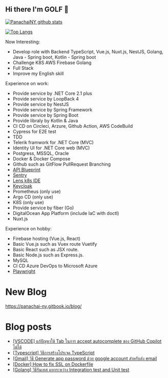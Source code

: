## Hi there I'm GOLF 👋

[![PanachaiNY github stats](https://github-readme-stats.vercel.app/api?username=panachainy&show_icons=true&hide=contribs)](https://github.com/panachainy)

[![Top Langs](https://github-readme-stats.vercel.app/api/top-langs/?username=panachainy&layout=compact)](https://github.com/panachainy)

Now Interesting:

- Develop role with Backend TypeScript, Vue.js, Nuxt.js, NestJS, Golang, Java - Spring boot, Kotlin - Spring boot
- Challenge K8S AWS Firebase Golang
- Full Stack
- Improve my English skill

Experience on work:

- Provide service by .NET Core 2.1 plus
- Provide service by LoopBack 4
- Provide service by NestJS
- Provide service by Spring Framework
- Provide service by Spring Boot
- Provide libraly by Kotlin & Java
- CI CD on Circleci, Arzure, Github Action, AWS CodeBuild
- Cypress for E2E test
- TDD
- Telerik framwork for .NET Core (MVC)
- Identity UI for .NET Core web (MVC)
- Postgress, MSSQL, Oracle
- Docker & Docker Compose
- Github such as GitFlow PullRequest Branching
- [API Blueprint](https://apiblueprint.org)
- [Sentry](https://sentry.io)
- [Lens k8s IDE](https://k8slens.dev)
- [Keycloak](https://www.keycloak.org)
- Prometheus (only use)
- Argo CD (only use)
- K8S (only use)
- Provide service by fiber (Go)
- DigitalOcean App Platform (include IaC with doctl)
- Nuxt.js

Experience on hobby:

- Firebase hosting (Vue.js, React)
- Basic Vue.js such as Vuex route Vuetify
- Basic React such as JSX route.
- Basic Node.js such as Express.js.
- MySQL
- CI CD Azure DevOps to Microsoft Azure
- [Playwright](https://playwright.dev)

# New Blog

https://panachai-ny.gitbook.io/blog/

# Blog posts
<!-- BLOG-POST-LIST:START -->
- [[VSCODE] แก้ปัญหาใช้ Tab ในการ accept autocomplete ของ GitHub Copilot ไม่ได้](https://panachai-ny.medium.com/bug-how-to-fix-cant-use-tab-key-for-accept-autocomplete-on-github-copilot-621c967a421a?source=rss-a8381aa83da7------2)
- [[Typescript] วิธีการสร้างโปรเจค TypeScript](https://panachai-ny.medium.com/how-to-start-typescript-project-5a6336ea4bea?source=rss-a8381aa83da7------2)
- [[Gmail] วิธี Generate app password ด้วย google account สำหรับส่ง email](https://panachai-ny.medium.com/how-generate-password-app-with-google-account-for-send-email-via-gmail-9e7d91f1c59d?source=rss-a8381aa83da7------2)
- [[Docker] How to fix SSL on Dockerfile](https://panachai-ny.medium.com/docker-how-to-fix-ssl-on-dockerfile-2cb4bdf22a25?source=rss-a8381aa83da7------2)
- [[Golang] วิธีรันเทส แยกระหว่าง Integration test and Unit test](https://panachai-ny.medium.com/golang-%E0%B8%A7%E0%B8%B4%E0%B8%98%E0%B8%B5%E0%B8%A3%E0%B8%B1%E0%B8%99%E0%B9%80%E0%B8%97%E0%B8%AA-%E0%B9%81%E0%B8%A2%E0%B8%81%E0%B8%A3%E0%B8%B0%E0%B8%AB%E0%B8%A7%E0%B9%88%E0%B8%B2%E0%B8%87-integration-test-and-unit-test-9ef72c0fcbd3?source=rss-a8381aa83da7------2)
<!-- BLOG-POST-LIST:END -->

<!--
**panachainy/panachainy** is a ✨ _special_ ✨ repository because its `README.md` (this file) appears on your GitHub profile.

Here are some ideas to get you started:

- 🔭 I’m currently working on ...
- 🌱 I’m currently learning ...
- 👯 I’m looking to collaborate on ...
- 🤔 I’m looking for help with ...
- 💬 Ask me about ...
- 📫 How to reach me: ...
- 😄 Pronouns: ...
- ⚡ Fun fact: ...
-->

